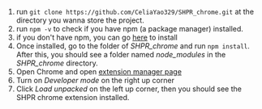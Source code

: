 1. run `git clone https://github.com/CeliaYao329/SHPR_chrome.git` at the directory you wanna store the project.
2. run `npm -v` to check if you have npm (a package manager) installed.
3. if you don't have npm, you can go [here](https://nodejs.org/en/) to install
4. Once installed, go to the folder of *SHPR_chrome* and run `npm install`. After this, you should see a folder named *node_modules* in the *SHPR_chrome* directory.
5. Open Chrome and open [extension manager page](chrome://extensions/)
6. Turn on *Developer mode* on the right up corner
7. Click *Load unpacked* on the left up corner, then you should see the SHPR chrome extension installed.